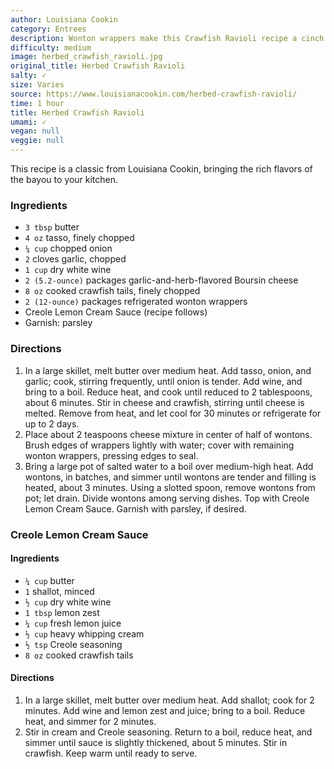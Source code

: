 ```yaml
---
author: Louisiana Cookin
category: Entrees
description: Wonton wrappers make this Crawfish Ravioli recipe a cinch.
difficulty: medium
image: herbed_crawfish_ravioli.jpg
original_title: Herbed Crawfish Ravioli
salty: ✓
size: Varies
source: https://www.louisianacookin.com/herbed-crawfish-ravioli/
time: 1 hour
title: Herbed Crawfish Ravioli
umami: ✓
vegan: null
veggie: null
---
```

This recipe is a classic from Louisiana Cookin, bringing the rich flavors of the bayou to your kitchen.

### Ingredients

* `3 tbsp` butter
* `4 oz` tasso, finely chopped
* `¼ cup` chopped onion
* `2` cloves garlic, chopped
* `1 cup` dry white wine
* `2 (5.2-ounce)` packages garlic-and-herb-flavored Boursin cheese
* `8 oz` cooked crawfish tails, finely chopped
* `2 (12-ounce)` packages refrigerated wonton wrappers
* Creole Lemon Cream Sauce (recipe follows)
* Garnish: parsley

### Directions

1. In a large skillet, melt butter over medium heat. Add tasso, onion, and garlic; cook, stirring frequently, until onion is tender. Add wine, and bring to a boil. Reduce heat, and cook until reduced to 2 tablespoons, about 6 minutes. Stir in cheese and crawfish, stirring until cheese is melted. Remove from heat, and let cool for 30 minutes or refrigerate for up to 2 days.
2. Place about 2 teaspoons cheese mixture in center of half of wontons. Brush edges of wrappers lightly with water; cover with remaining wonton wrappers, pressing edges to seal.
3. Bring a large pot of salted water to a boil over medium-high heat. Add wontons, in batches, and simmer until wontons are tender and filling is heated, about 3 minutes. Using a slotted spoon, remove wontons from pot; let drain. Divide wontons among serving dishes. Top with Creole Lemon Cream Sauce. Garnish with parsley, if desired.

### Creole Lemon Cream Sauce

#### Ingredients

* `¼ cup` butter
* `1` shallot, minced
* `½ cup` dry white wine
* `1 tbsp` lemon zest
* `¼ cup` fresh lemon juice
* `½ cup` heavy whipping cream
* `½ tsp` Creole seasoning
* `8 oz` cooked crawfish tails

#### Directions

1. In a large skillet, melt butter over medium heat. Add shallot; cook for 2 minutes. Add wine and lemon zest and juice; bring to a boil. Reduce heat, and simmer for 2 minutes.
2. Stir in cream and Creole seasoning. Return to a boil, reduce heat, and simmer until sauce is slightly thickened, about 5 minutes. Stir in crawfish. Keep warm until ready to serve.